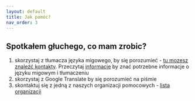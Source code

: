 ```yaml
---
layout: default
title: Jak pomóc?
nav_order: 3
---
```


## Spotkałem głuchego, co mam zrobic?

1. skorzystaj z tłumacza języka migowego, by się porozumieć - [tu mozesz znaleźć kontakty](/interpreters.md). Przeczytaj [informacje](/info.md) by znać potrzebne informacje o języku migowym i tłumaczeniu
2. skorzystaj z Google Translate by się porozumieć na piśmie
3. skontaktuj się z jedną z naszych organizacji pomocowych - [lista organizacji](/support.md)
